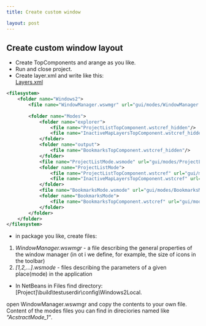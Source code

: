 ```yaml
---
title: Create custom window

layout: post
---
```



## Create custom window layout

- Create TopComponents and arange as you like.  
- Run and close project.
- Create layer.xml and write like this:  
    [Layers.xml](https://github.com/bpodolski/CasperGIS/blob/master/Core/src/io/github/bpodolski/caspergis/layer.xml)  

```xml
<filesystem>
    <folder name="Windows2">
        <file name="WindowManager.wswmgr" url="gui/modes/WindowManager.wswmgr"/>
        
        <folder name="Modes">
            <folder name="explorer">
                <file name="ProjectListTopComponent.wstcref_hidden"/>
                <file name="InactiveMapLayersTopComponent.wstcref_hidden"/>
            </folder>
            <folder name="output">
                <file name="BookmarksTopComponent.wstcref_hidden"/>
            </folder>
            <file name="ProjectListMode.wsmode" url="gui/modes/ProjectListMode.wsmode"/>
            <folder name="ProjectListMode">
                <file name="ProjectListTopComponent.wstcref" url="gui/modes/ProjectListTopComponent.wstcref"/>
                <file name="InactiveMapLayersTopComponent.wstcref" url="gui/modes/InactiveMapLayersTopComponent.wstcref"/>
            </folder>
            <file name="BookmarksMode.wsmode" url="gui/modes/BookmarksMode.wsmode"/>
            <folder name="BookmarksMode">
                <file name="BookmarksTopComponent.wstcref" url="gui/modes/BookmarksTopComponent.wstcref"/>
            </folder>
        </folder>
    </folder>
</filesystem>
```

- in package you like, create files:
1. *WindowManager.wswmgr* - a file describing the general properties of the window manager (in ot i we define, for example, the size of icons in the toolbar)
2. *[1,2,...].wsmode* - files describing the parameters of a given place(mode) in the application
- In NetBeans in Files find directory: [Project]\build\testuserdir\config\Windows2Local\.   

open WindowManager.wswmgr and copy the contents to your own file.
Content of the modes files you can find in direciories named like *"AcstractMode_1"*.


